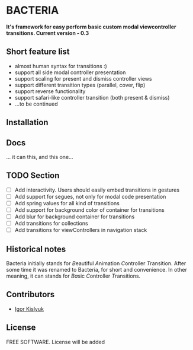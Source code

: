 # BACTERIA

**It's framework for easy perform basic custom modal viewcontroller transitions. Current version - 0.3**

## Short feature list

* almost human syntax for transitions :)
* support all side modal controller presentation
* support scaling for present and dismiss controller views
* support different transition types (parallel, cover, flip)
* support reverse functionality
* support safari-like controller transition (both present & dismiss)
* ...to be continued

## Installation

## Docs

... it can this, and this one...

## TODO Section

- [ ] Add interactivity. Users should easily embed transitions in gestures
- [ ] Add support for segues, not only for modal code presentation
- [ ] Add spring values for all kind of transitions
- [ ] Add support for background color of container for transitions
- [ ] Add blur for background container for transitions
- [ ] Add transitions for collections
- [ ] Add transitions for viewControllers in navigation stack

## Historical notes

Bacteria initially stands for *B*eautiful *A*nimation *C*ontroller *T*ransition. After some time it was renamed to Bacteria, for short and convenience. In other meaning, it can stands for *Ba*sic *C*ontroller *T*ransitions.

## Contributors

- [Igor Kislyuk](https://github.com/igorkislyuk)

## License

FREE SOFTWARE. License will be added